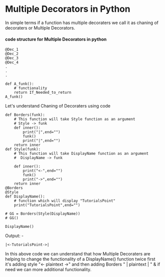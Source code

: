 # Multiple Decorators in Python

In simple terms if a function has multiple decoraters we call it as chaning of decoraters or Multiple Decorators.
#### code structure for Multiple Decorators in python
```
@Dec_1
@Dec_2
@Dec_3
@Dec_4
.
.
.

def A_funk():
    # functionality
    return If_Needed_to_return
A_funk()
```



Let's understand Chaning of Decoraters using code

```
def Borders(funk):
    # This function will take Style function as an argument
    # Style -> funk
    def inner():
        print("|",end="")
        funk()
        print("|",end="")
    return inner
def Style(funk):
    # This function will take DisplayName function as an argument
    #  DisplayName -> funk

    def inner():
        print("<-",end="")
        funk()
        print("->",end="")
    return inner
@Borders
@Style
def DisplayName():
    # function which will display "TutorialsPoint"
    print("TutorialsPoint",end="")

# GG = Borders(Style(DisplayName))
# GG()

DisplayName()
```
Output: -
```
|<-TutorialsPoint->|
```

In this above code we can understand that how Multiple Decoraters are helping to change the functionality of a DisplayName() function twice first it's adding style  "<- plaintext ->" and then adding Borders " | plaintext | " & if need we can more additional functionality.




